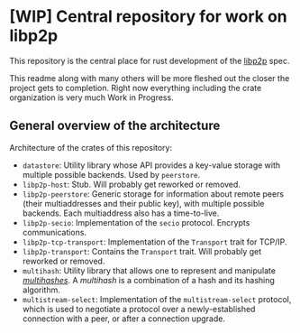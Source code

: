 # [WIP] Central repository for work on libp2p

This repository is the central place for rust development of the
[libp2p](https://libp2p.io) spec.

This readme along with many others will be more fleshed out the closer
the project gets to completion. Right now everything including the crate
organization is very much Work in Progress.

## General overview of the architecture

Architecture of the crates of this repository:

- `datastore`: Utility library whose API provides a key-value storage with multiple possible
  backends. Used by `peerstore`.
- `libp2p-host`: Stub. Will probably get reworked or removed.
- `libp2p-peerstore`: Generic storage for information about remote peers (their multiaddresses and
  their public key), with multiple possible backends. Each multiaddress also has a time-to-live.
- `libp2p-secio`: Implementation of the `secio` protocol. Encrypts communications.
- `libp2p-tcp-transport`: Implementation of the `Transport` trait for TCP/IP.
- `libp2p-transport`: Contains the `Transport` trait. Will probably get reworked or removed.
- `multihash`: Utility library that allows one to represent and manipulate
  [*multihashes*](https://github.com/multiformats/multihash). A *multihash* is a combination of a
  hash and its hashing algorithm.
- `multistream-select`: Implementation of the `multistream-select` protocol, which is used to
  negotiate a protocol over a newly-established connection with a peer, or after a connection
  upgrade.
